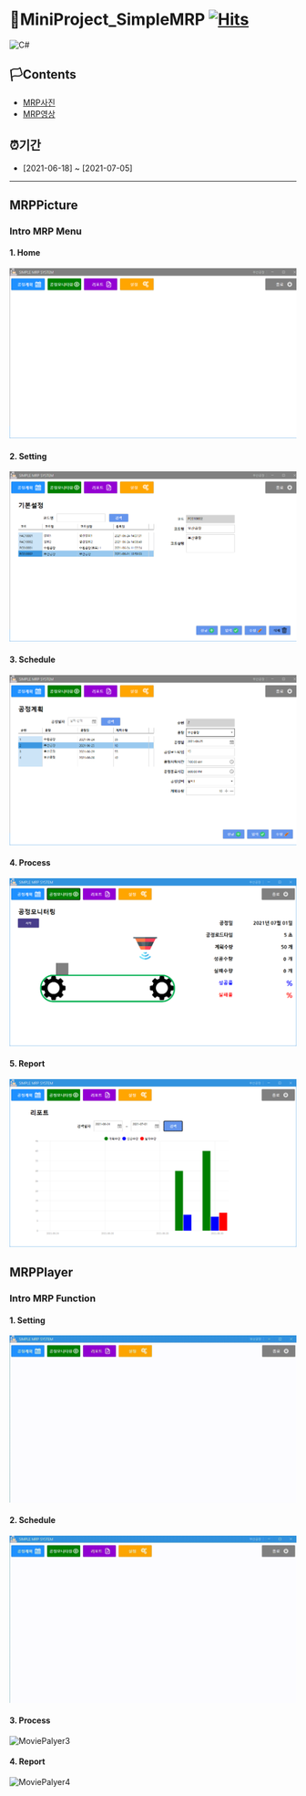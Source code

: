 # 🚩MiniProject_SimpleMRP [![Hits](https://hits.seeyoufarm.com/api/count/incr/badge.svg?url=https%3A%2F%2Fgithub.com%2Fgjbae1212%2Fhit-counter)](https://hits.seeyoufarm.com)                    

<img alt="C#" src="https://img.shields.io/badge/c%23%20-%23239120.svg?&style=for-the-badge&logo=c-sharp&logoColor=white"/>

## 🏳Contents
- [MRP사진](#MRPPicture)
- [MRP영상](#MRPPlayer)

## ⏰기간
- [2021-06-18] ~ [2021-07-05]

--------------------------

## MRPPicture
### Intro MRP Menu
#### 1. Home
![MainMenu](https://github.com/WhiteHair-H/MiniProject_SimpleMRP/blob/main/Player%26Picture/Picture/MainMenu.png "MainMenu")

#### 2. Setting
![Setting](https://github.com/WhiteHair-H/MiniProject_SimpleMRP/blob/main/Player%26Picture/Picture/Setting.png "Setting")

#### 3. Schedule
![Process](https://github.com/WhiteHair-H/MiniProject_SimpleMRP/blob/main/Player%26Picture/Picture/schedule.png "Process")

#### 4. Process
![Process](https://github.com/WhiteHair-H/MiniProject_SimpleMRP/blob/main/Player%26Picture/Picture/Process.png "Process")

#### 5. Report
![Process](https://github.com/WhiteHair-H/MiniProject_SimpleMRP/blob/main/Player%26Picture/Picture/Report.png "Process")

## MRPPlayer

### Intro MRP Function
#### 1. Setting
![MoviePalyer1](https://github.com/WhiteHair-H/MiniProject_SimpleMRP/blob/main/Player%26Picture/Player/MRP_Setting.gif "MoviePalyer1")

#### 2. Schedule
![MoviePalyer2](https://github.com/WhiteHair-H/MiniProject_SimpleMRP/blob/main/Player%26Picture/Player/MRP_Schedule.gif "MoviePalyer2")

#### 3. Process
![MoviePalyer3](https://github.com/WhiteHair-H/MiniProject_SimpleMRP/blob/main/Player%26Picture/Player/MRP_Process.gif "MoviePalyer3")

#### 4. Report
![MoviePalyer4](https://github.com/WhiteHair-H/MiniProject_SimpleMRP/blob/main/Player%26Picture/Player/MRP_Report.gif "MoviePalyer4")


